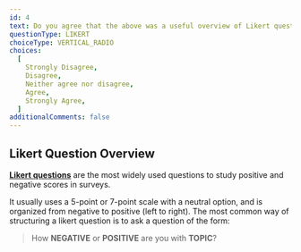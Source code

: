 ```yaml
---
id: 4
text: Do you agree that the above was a useful overview of Likert questions
questionType: LIKERT
choiceType: VERTICAL_RADIO
choices:
  [
    Strongly Disagree,
    Disagree,
    Neither agree nor disagree,
    Agree,
    Strongly Agree,
  ]
additionalComments: false
---
```


## Likert Question Overview

**[Likert questions](https://en.wikipedia.org/wiki/Likert_scale)** are the most widely used questions to study positive and negative scores in surveys.

It usually uses a 5-point or 7-point scale with a neutral option, and is organized from negative to positive (left to right). The most common way of structuring a likert question is to ask a question of the form:

> How **NEGATIVE** or **POSITIVE** are you with **TOPIC**?
